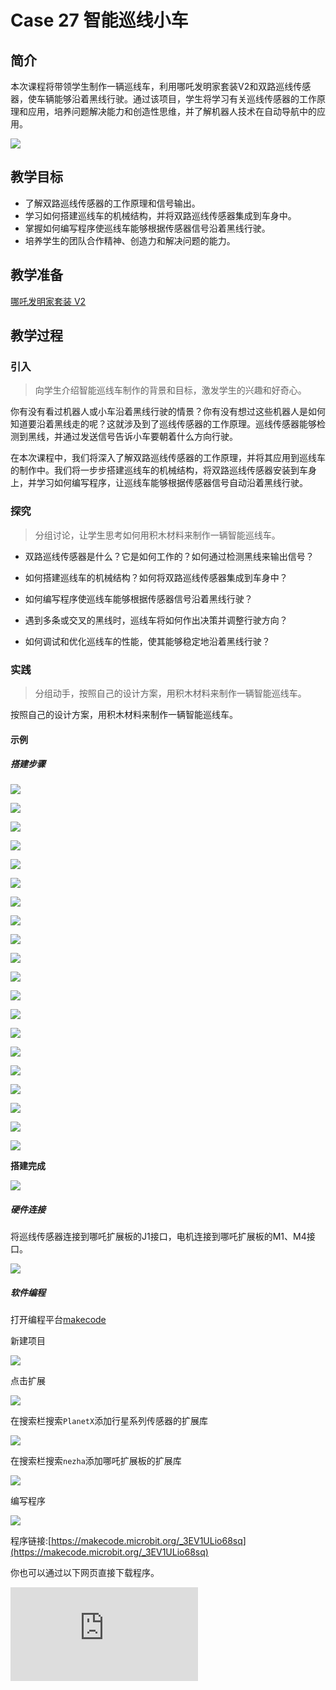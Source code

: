 ﻿---
sidebar_position: 28
---

# Case 27 智能巡线小车

## 简介

本次课程将带领学生制作一辆巡线车，利用哪吒发明家套装V2和双路巡线传感器，使车辆能够沿着黑线行驶。通过该项目，学生将学习有关巡线传感器的工作原理和应用，培养问题解决能力和创造性思维，并了解机器人技术在自动导航中的应用。



![](https://wiki-media-ef.oss-cn-hongkong.aliyuncs.com//images/nezha-inventors-kit-v2-case-27-01.png)




## 教学目标

- 了解双路巡线传感器的工作原理和信号输出。
- 学习如何搭建巡线车的机械结构，并将双路巡线传感器集成到车身中。
- 掌握如何编写程序使巡线车能够根据传感器信号沿着黑线行驶。
- 培养学生的团队合作精神、创造力和解决问题的能力。



## 教学准备

[哪吒发明家套装 V2](https://www.elecfreaks.com/nezha-inventor-s-kit-v2-for-micro-bit.html)


## 教学过程

### 引入

>向学生介绍智能巡线车制作的背景和目标，激发学生的兴趣和好奇心。

你有没有看过机器人或小车沿着黑线行驶的情景？你有没有想过这些机器人是如何知道要沿着黑线走的呢？这就涉及到了巡线传感器的工作原理。巡线传感器能够检测到黑线，并通过发送信号告诉小车要朝着什么方向行驶。

在本次课程中，我们将深入了解双路巡线传感器的工作原理，并将其应用到巡线车的制作中。我们将一步步搭建巡线车的机械结构，将双路巡线传感器安装到车身上，并学习如何编写程序，让巡线车能够根据传感器信号自动沿着黑线行驶。

### 探究

>分组讨论，让学生思考如何用积木材料来制作一辆智能巡线车。

- 双路巡线传感器是什么？它是如何工作的？如何通过检测黑线来输出信号？

- 如何搭建巡线车的机械结构？如何将双路巡线传感器集成到车身中？

- 如何编写程序使巡线车能够根据传感器信号沿着黑线行驶？

- 遇到多条或交叉的黑线时，巡线车将如何作出决策并调整行驶方向？

- 如何调试和优化巡线车的性能，使其能够稳定地沿着黑线行驶？

### 实践

>分组动手，按照自己的设计方案，用积木材料来制作一辆智能巡线车。

按照自己的设计方案，用积木材料来制作一辆智能巡线车。

#### 示例

##### 搭建步骤

![](https://wiki-media-ef.oss-cn-hongkong.aliyuncs.com//images/nezha-inventors-kit-v2-step-27-01.png)

![](https://wiki-media-ef.oss-cn-hongkong.aliyuncs.com//images/nezha-inventors-kit-v2-step-27-02.png)

![](https://wiki-media-ef.oss-cn-hongkong.aliyuncs.com//images/nezha-inventors-kit-v2-step-27-03.png)

![](https://wiki-media-ef.oss-cn-hongkong.aliyuncs.com//images/nezha-inventors-kit-v2-step-27-04.png)

![](https://wiki-media-ef.oss-cn-hongkong.aliyuncs.com//images/nezha-inventors-kit-v2-step-27-05.png)

![](https://wiki-media-ef.oss-cn-hongkong.aliyuncs.com//images/nezha-inventors-kit-v2-step-27-06.png)

![](https://wiki-media-ef.oss-cn-hongkong.aliyuncs.com//images/nezha-inventors-kit-v2-step-27-07.png)

![](https://wiki-media-ef.oss-cn-hongkong.aliyuncs.com//images/nezha-inventors-kit-v2-step-27-08.png)

![](https://wiki-media-ef.oss-cn-hongkong.aliyuncs.com//images/nezha-inventors-kit-v2-step-27-09.png)

![](https://wiki-media-ef.oss-cn-hongkong.aliyuncs.com//images/nezha-inventors-kit-v2-step-27-10.png)

![](https://wiki-media-ef.oss-cn-hongkong.aliyuncs.com//images/nezha-inventors-kit-v2-step-27-11.png)

![](https://wiki-media-ef.oss-cn-hongkong.aliyuncs.com//images/nezha-inventors-kit-v2-step-27-12.png)

![](https://wiki-media-ef.oss-cn-hongkong.aliyuncs.com//images/nezha-inventors-kit-v2-step-27-13.png)

![](https://wiki-media-ef.oss-cn-hongkong.aliyuncs.com//images/nezha-inventors-kit-v2-step-27-14.png)

![](https://wiki-media-ef.oss-cn-hongkong.aliyuncs.com//images/nezha-inventors-kit-v2-step-27-15.png)

![](https://wiki-media-ef.oss-cn-hongkong.aliyuncs.com//images/nezha-inventors-kit-v2-step-27-16.png)

![](https://wiki-media-ef.oss-cn-hongkong.aliyuncs.com//images/nezha-inventors-kit-v2-step-27-17.png)

![](https://wiki-media-ef.oss-cn-hongkong.aliyuncs.com//images/nezha-inventors-kit-v2-step-27-18.png)

![](https://wiki-media-ef.oss-cn-hongkong.aliyuncs.com//images/nezha-inventors-kit-v2-step-27-19.png)

![](https://wiki-media-ef.oss-cn-hongkong.aliyuncs.com//images/nezha-inventors-kit-v2-step-27-20.png)

**搭建完成**

![](https://wiki-media-ef.oss-cn-hongkong.aliyuncs.com//images/nezha-inventors-kit-v2-case-27-01.png)

##### 硬件连接

将巡线传感器连接到哪吒扩展板的J1接口，电机连接到哪吒扩展板的M1、M4接口。

![](https://wiki-media-ef.oss-cn-hongkong.aliyuncs.com//images/nezha-inventors-kit-v2-case-27-02.png)

##### 软件编程

打开编程平台[makecode](https://makecode.microbit.org/#)

新建项目

![](https://wiki-media-ef.oss-cn-hongkong.aliyuncs.com//images/nezha-inventors-kit-v2-case-19-03.png)

点击扩展

![](https://wiki-media-ef.oss-cn-hongkong.aliyuncs.com//images/nezha-inventors-kit-v2-case-19-04.png)

在搜索栏搜索`PlanetX`添加行星系列传感器的扩展库

![](https://wiki-media-ef.oss-cn-hongkong.aliyuncs.com//images/nezha-inventors-kit-v2-case-19-05.png)

在搜索栏搜索`nezha`添加哪吒扩展板的扩展库

![](https://wiki-media-ef.oss-cn-hongkong.aliyuncs.com//images/nezha-inventors-kit-v2-case-19-06.png)

编写程序

![](https://wiki-media-ef.oss-cn-hongkong.aliyuncs.com//images/nezha-inventors-kit-v2-case-27-07.png)


程序链接:[https://makecode.microbit.org/_3EV1ULio68sq](https://makecode.microbit.org/_3EV1ULio68sq)

你也可以通过以下网页直接下载程序。

<div
    style={{
        position: 'relative',
        paddingBottom: '60%',
        overflow: 'hidden',
    }}
>
    <iframe
        src="https://makecode.microbit.org/_3EV1ULio68sq"
        frameborder="0"
        sandbox="allow-popups allow-forms allow-scripts allow-same-origin"
        style={{
            position: 'absolute',
            width: '100%',
            height: '100%',
        }}
    />
</div>


### 展示

>分组展示，学生对机器人进行测试、调试和优化，提高巡线的准确性和稳定性，比较各组的成果和效果。

#### 示例案例效果

小车沿着黑线行驶。

![](https://wiki-media-ef.oss-cn-hongkong.aliyuncs.com//images/nezha-inventors-kit-v2-case-27.gif)

### 反思

>分组分享，让每组的学生分享自己的制作过程和心得，总结自己遇到的问题和解决办法，评价自己的优点和不足。
